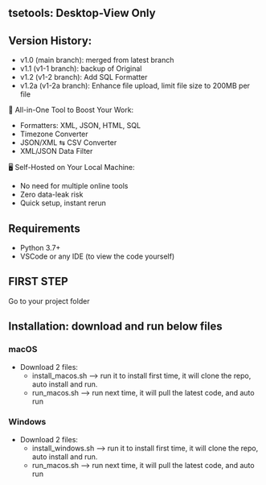 ## tsetools: Desktop-View Only

## Version History:
- v1.0 (main branch): merged from latest branch
- v1.1 (v1-1 branch): backup of Original
- v1.2 (v1-2 branch): Add SQL Formatter
- v1.2a (v1-2a branch): Enhance file upload, limit file size to 200MB per file

🔧 All-in-One Tool to Boost Your Work:
- Formatters: XML, JSON, HTML, SQL
- Timezone Converter
- JSON/XML ⇆ CSV Converter
- XML/JSON Data Filter

🖥️ Self-Hosted on Your Local Machine:
- No need for multiple online tools
- Zero data-leak risk
- Quick setup, instant rerun
    
## Requirements
- Python 3.7+
- VSCode or any IDE (to view the code yourself)

## FIRST STEP
Go to your project folder

## Installation: download and run below files

### macOS
- Download 2 files:
  + install_macos.sh     --> run it to install first time, it will clone the repo, auto install and run.
  + run_macos.sh         --> run next time, it will pull the latest code, and auto run

### Windows
- Download 2 files:
  + install_windows.sh   --> run it to install first time, it will clone the repo, auto install and run.
  + run_macos.sh         --> run next time, it will pull the latest code, and auto run



